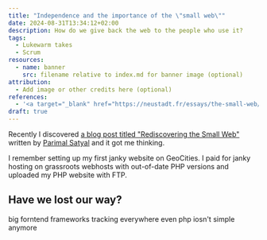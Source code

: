 ```yaml
---
title: "Independence and the importance of the \"small web\""
date: 2024-08-31T13:34:12+02:00
description: How do we give back the web to the people who use it?
tags:
  - Lukewarm takes
  - Scrum
resources:
  - name: banner
    src: filename relative to index.md for banner image (optional)
attribution:
  - Add image or other credits here (optional)
references:
  - '<a target="_blank" href="https://neustadt.fr/essays/the-small-web/" alt="Rediscovering the Small Web">Rediscovering the Small Web</a>'
draft: true
---
```


Recently I discovered [a blog post titled "Rediscovering the Small Web"](https://neustadt.fr/essays/the-small-web/) written by [Parimal Satyal](https://neustadt.fr/) and it got me thinking.

I remember setting up my first janky website on GeoCities. I paid for janky hosting on grassroots webhosts with out-of-date PHP versions and uploaded my PHP website with FTP.

## Have we lost our way?
big forntend frameworks
tracking everywhere
even php iosn't simple anymore
